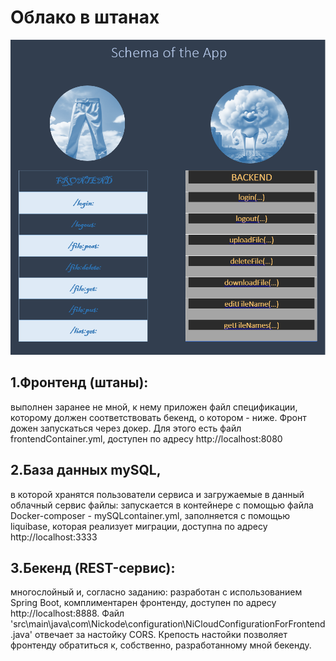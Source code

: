 # Облако в штанах
![](/SchemaOfTheApp.png)
## 1.Фронтенд (штаны):
 выполнен заранее не мной, к нему приложен файл спецификации, которому должен соответствовать бекенд, о котором - ниже. Фронт дожен запускаться через докер. Для этого есть файл frontendContainer.yml, доступен по адресу http://localhost:8080
## 2.База данных mySQL,
 в которой хранятся пользователи сервиса и загружаемые в данный облачный сервис файлы: запускается в контейнере с помощью файла Docker-composer - mySQLcontainer.yml, заполняется с помощью liquibase, которая реализует миграции, доступна по адресу http://localhost:3333
## 3.Бекенд (REST-сервис):
 многослойный и, согласно заданию: разработан с использованием Spring Boot, комплиментарен фронтенду, доступен по адресу http://localhost:8888. Файл 'src\main\java\com\Nickode\configuration\NiCloudConfigurationForFrontend.java' отвечает за настойку CORS.
 Крепость настойки позволяет фронтенду обратиться к, собственно, разработанному мной бекенду.
